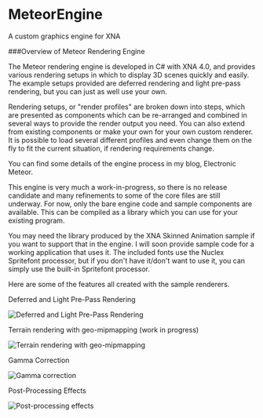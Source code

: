 # MeteorEngine
A custom graphics engine for XNA

###Overview of Meteor Rendering Engine

The Meteor rendering engine is developed in C# with XNA 4.0, and provides various rendering setups in which to display 3D scenes quickly and easily. The example setups provided are deferred rendering and light pre-pass rendering, but you can just as well use your own. 

Rendering setups, or "render profiles" are broken down into steps, which are presented as components which can be re-arranged and combined in several ways to provide the render output you need. You can also extend from existing components or make your own for your own custom renderer. It is possible to load several different profiles and even change them on the fly to fit the current situation, if rendering requirements change.

You can find some details of the engine process in my blog, Electronic Meteor.

This engine is very much a work-in-progress, so there is no release candidate and many refinements to some of the core files are still underway. For now, only the bare engine code and sample components are available. This can be compiled as a library which you can use for your existing program.

You may need the library produced by the XNA Skinned Animation sample if you want to support that in the engine. I will soon provide sample code for a working application that uses it. The included fonts use the Nuclex Spritefont processor, but if you don't have it/don't want to use it, you can simply use the built-in Spritefont processor.

Here are some of the features all created with the sample renderers.

Deferred and Light Pre-Pass Rendering

![Deferred and Light Pre-Pass Rendering](https://electronicmeteor.files.wordpress.com/2013/02/poisson-3.jpg?w=788)

Terrain rendering with geo-mipmapping (work in progress)

![Terrain rendering with geo-mipmapping](http://electronicmeteor.files.wordpress.com/2013/02/terrain3.jpg)

Gamma Correction

![Gamma correction](http://electronicmeteor.files.wordpress.com/2012/08/features-gamma.jpg?w=604&h=339)

Post-Processing Effects

![Post-processing effects](http://electronicmeteor.files.wordpress.com/2012/08/features-bloom.jpg?w=604&h=339)

